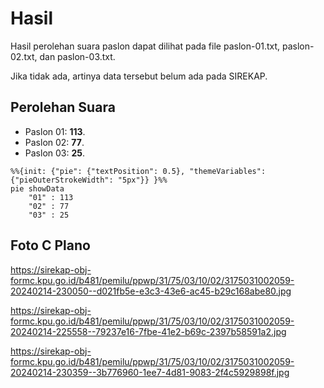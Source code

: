 # Hasil

Hasil perolehan suara paslon dapat dilihat pada file paslon-01.txt, paslon-02.txt, dan paslon-03.txt.

Jika tidak ada, artinya data tersebut belum ada pada SIREKAP.

## Perolehan Suara

 * Paslon 01: **113**.
 * Paslon 02: **77**.
 * Paslon 03: **25**.

```mermaid
%%{init: {"pie": {"textPosition": 0.5}, "themeVariables": {"pieOuterStrokeWidth": "5px"}} }%%
pie showData
    "01" : 113
    "02" : 77
    "03" : 25
```
## Foto C Plano

https://sirekap-obj-formc.kpu.go.id/b481/pemilu/ppwp/31/75/03/10/02/3175031002059-20240214-230050--d021fb5e-e3c3-43e6-ac45-b29c168abe80.jpg

https://sirekap-obj-formc.kpu.go.id/b481/pemilu/ppwp/31/75/03/10/02/3175031002059-20240214-225558--79237e16-7fbe-41e2-b69c-2397b58591a2.jpg

https://sirekap-obj-formc.kpu.go.id/b481/pemilu/ppwp/31/75/03/10/02/3175031002059-20240214-230359--3b776960-1ee7-4d81-9083-2f4c5929898f.jpg
